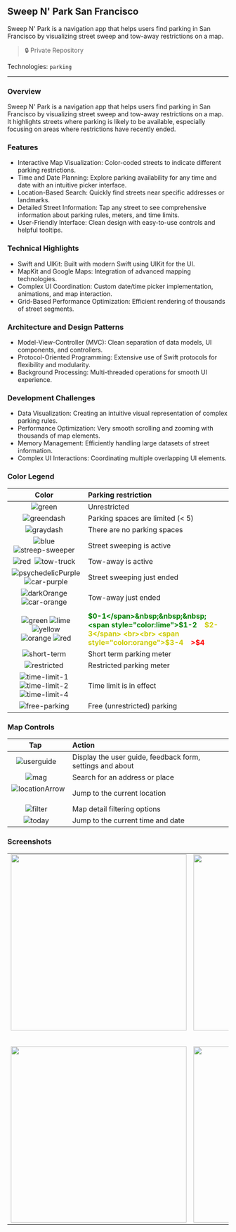 ## Sweep N' Park San Francisco

Sweep N' Park is a navigation app that helps users find parking in San Francisco by visualizing street sweep and tow-away restrictions on a map.

> 🔒 Private Repository

Technologies: `parking`

---


### Overview

Sweep N' Park is a navigation app that helps users find parking in San Francisco by visualizing street sweep and tow-away restrictions on a map. It highlights streets where parking is likely to be available, especially focusing on areas where restrictions have recently ended.

### Features

* Interactive Map Visualization: Color-coded streets to indicate different parking restrictions.
* Time and Date Planning: Explore parking availability for any time and date with an intuitive picker interface.
* Location-Based Search: Quickly find streets near specific addresses or landmarks.
* Detailed Street Information: Tap any street to see comprehensive information about parking rules, meters, and time limits.
* User-Friendly Interface: Clean design with easy-to-use controls and helpful tooltips.

### Technical Highlights

* Swift and UIKit: Built with modern Swift using UIKit for the UI.
* MapKit and Google Maps: Integration of advanced mapping technologies.
* Complex UI Coordination: Custom date/time picker implementation, animations, and map interaction.
* Grid-Based Performance Optimization: Efficient rendering of thousands of street segments.

### Architecture and Design Patterns

* Model-View-Controller (MVC): Clean separation of data models, UI components, and controllers.
* Protocol-Oriented Programming: Extensive use of Swift protocols for flexibility and modularity.
* Background Processing: Multi-threaded operations for smooth UI experience.

### Development Challenges

* Data Visualization: Creating an intuitive visual representation of complex parking rules.
* Performance Optimization: Very smooth scrolling and zooming with thousands of map elements.
* Memory Management: Efficiently handling large datasets of street information.
* Complex UI Interactions: Coordinating multiple overlapping UI elements.

### Color Legend

|                      Color&nbsp;&nbsp;                       | Parking restriction              |
| :----------------------------------------------------------: | :------------------------------- |
|           ![green](SweepNPark/Resources/LineLightGreen.png)&nbsp;&nbsp;           | Unrestricted                     |
|       ![greendash](SweepNPark/Resources/LineLightGreenDash.png)&nbsp;&nbsp;       | Parking spaces are limited (< 5) |
|        ![graydash](SweepNPark/Resources/LineLightGrayDash.png)&nbsp;&nbsp;        | There are no parking spaces      |
| ![blue](SweepNPark/Resources/LineBlue.png)&nbsp;&nbsp;![streep-sweeper](SweepNPark/Resources/PreviewStreetSweeper.png)&nbsp;&nbsp; | Street sweeping is active        |
| ![red](SweepNPark/Resources/LineRed.png)&nbsp;&nbsp;![tow-truck](SweepNPark/Resources/PreviewTowTruck.png)&nbsp;&nbsp; | Tow-away is active               |
| ![psychedelicPurple](SweepNPark/Resources/LinePsychedelicPurple.png)&nbsp;&nbsp;![car-purple](SweepNPark/Resources/HatchbackParkedPurple.png)&nbsp;&nbsp; | Street sweeping just ended       |
| ![darkOrange](SweepNPark/Resources/LineDarkishOrange.png)&nbsp;&nbsp;![car-orange](SweepNPark/Resources/HatchbackParkedOrange.png)&nbsp;&nbsp; | Tow-away just ended              |
|  |  |
| ![green](SweepNPark/Resources/ParkingMeterGreen.png) ![lime](SweepNPark/Resources/ParkingMeterLime.png) ![yellow](SweepNPark/Resources/ParkingMeterYellow.png) <br> ![orange](SweepNPark/Resources/ParkingMeterOrange.png) ![red](SweepNPark/Resources/ParkingMeterRed.png) | **<span style="color:green">$0-1</span>&nbsp;&nbsp;&nbsp; <span style="color:lime">$1-2</span>&nbsp;&nbsp;&nbsp; <span style="color:#CCCC00">$2-3</span> <br><br> <span style="color:orange">$3-4</span>&nbsp;&nbsp;&nbsp; <span style="color:red">&gt;$4</span>** |
| ![short-term](SweepNPark/Resources/ParkingMeterShortTerm.png)&nbsp;&nbsp; | Short term parking meter |
| ![restricted](SweepNPark/Resources/ParkingMeterRestricted.png)&nbsp;&nbsp; | Restricted parking meter |
| ![time-limit-1](SweepNPark/Resources/TimeLimit1.png)&nbsp;&nbsp;![time-limit-2](SweepNPark/Resources/TimeLimit2.png)&nbsp;&nbsp;![time-limit-4](SweepNPark/Resources/TimeLimit4.png)&nbsp;&nbsp; | Time limit is in effect          |
| ![free-parking](SweepNPark/Resources/FreeParking.png)&nbsp;&nbsp; | Free (unrestricted) parking        |

### Map Controls

|              Tap&nbsp;&nbsp;&nbsp;              | Action                                                    |
| :---------------------------------------------: | :-------------------------------------------------------- |
|  ![userguide](SweepNPark/Resources/UserGuideButton.png)&nbsp;&nbsp;  | Display the user guide, feedback form, settings and about |
|           ![mag](SweepNPark/Resources/Mag.png)&nbsp;&nbsp;           | Search for an address or place                            |
| ![locationArrow](SweepNPark/Resources/LocationArrow.png)&nbsp;&nbsp; | Jump to the current location                              |
|         ![filter](SweepNPark/Resources/Filter.png)&nbsp;&nbsp;       | Map detail filtering options                              |
|         ![today](SweepNPark/Resources/Today.png)&nbsp;&nbsp;         | Jump to the current time and date                         |

### Screenshots

<table>
  <tr>
    <td align="center"><img src="Media/AppStoreConnect/iPhone%206.5%20inch/Screenshots/Info.png" width="400"/></td>
    <td align="center"><img src="Media/AppStoreConnect/iPhone%206.5%20inch/Screenshots/Sweep.png" width=400"/></td>
  </tr>
  <tr><td colspan="2" style="height: 30px;"></td></tr>
  <tr>
    <td align="center"><img src="Media/AppStoreConnect/iPhone%206.5%20inch/Screenshots/Meters.png" width="400"/></td>
    <td align="center"><img src="Media/AppStoreConnect/iPhone%206.5%20inch/Screenshots/Tow-away.png" width="400"/></td>
  </tr>
</table>
